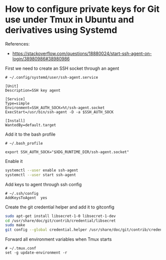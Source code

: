 # How to configure private keys for Git use under Tmux in Ubuntu and derivatives using Systemd

References:
* https://stackoverflow.com/questions/18880024/start-ssh-agent-on-login/38980986#38980986

First we need to create an SSH socket through an agent


```
# ~/.config/systemd/user/ssh-agent.service

[Unit]
Description=SSH key agent

[Service]
Type=simple
Environment=SSH_AUTH_SOCK=%t/ssh-agent.socket
ExecStart=/usr/bin/ssh-agent -D -a $SSH_AUTH_SOCK

[Install]
WantedBy=default.target
```

Add it to the bash profile

```
# ~/.bash_profile 

export SSH_AUTH_SOCK="$XDG_RUNTIME_DIR/ssh-agent.socket"
```

Enable it
```bash
systemctl --user enable ssh-agent
systemctl --user start ssh-agent
```


Add keys to agent through ssh config
```
# ~/.ssh/config
AddKeysToAgent  yes
```

Create the git credential helper and add it to gitconfig

```bash
sudo apt-get install libsecret-1-0 libsecret-1-dev
cd /usr/share/doc/git/contrib/credential/libsecret
sudo make
git config --global credential.helper /usr/share/doc/git/contrib/credential/libsecret/git-credential-libsecret
```

Forward all environment variables when Tmux starts

```
# ~/.tmux.conf
set -g update-environment -r
```
